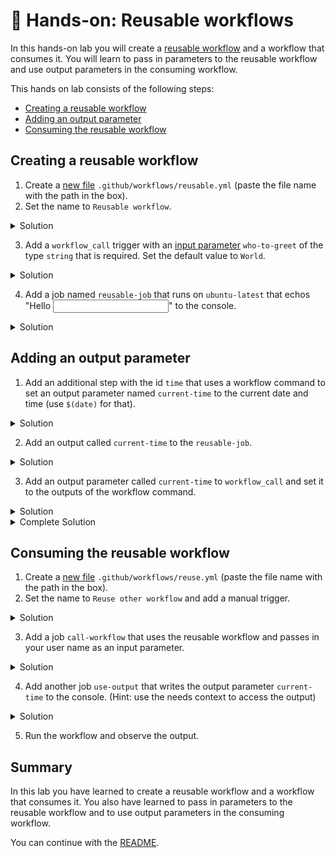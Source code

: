 # 🔨 Hands-on: Reusable workflows

In this hands-on lab you will create a [reusable workflow](https://docs.github.com/en/actions/using-workflows/reusing-workflows#creating-a-reusable-workflow) and a workflow that consumes it. You will learn to pass in parameters to the reusable workflow and use output parameters in the consuming workflow.

This hands on lab consists of the following steps:
- [Creating a reusable workflow](#creating-a-reusable-workflow)
- [Adding an output parameter](#adding-an-output-parameter)
- [Consuming the reusable workflow](#consuming-the-reusable-workflow)

## Creating a reusable workflow

1. Create a [new file](/../../new/main) `.github/workflows/reusable.yml` (paste the file name with the path in the box).
2. Set the name to `Reusable workflow`.

<details>
  <summary>Solution</summary>
  
```YAML
name: Reusable workflow
```
  
</details>

3. Add a `workflow_call` trigger with an [input parameter](https://docs.github.com/en/enterprise-cloud@latest/actions/using-workflows/workflow-syntax-for-github-actions#onworkflow_call) `who-to-greet` of the type `string` that is required. Set the default value to `World`. 

<details>
  <summary>Solution</summary>
  
```YAML
  workflow_call:
    inputs:
      who-to-greet:
        description: 'The person to greet'
        type: string
        required: true
        default: World
```
  
</details>

4. Add a job named `reusable-job` that runs on `ubuntu-latest` that echos "Hello <input parameter>" to the console. 

<details>
  <summary>Solution</summary>
  
```YAML
jobs:
  reusable-job:
    runs-on: ubuntu-latest
    steps:
      - name: Greet someone
        run: echo "Hello ${{ inputs.who-to-greet }}"
```
  
</details>

## Adding an output parameter

1. Add an additional step with the id `time` that uses a workflow command to set an output parameter 
named `current-time` to the current date and time (use `$(date)` for that).

<details>
  <summary>Solution</summary>
  
```YAML
      - name: Set time
        id: time
        run: echo "::set-output name=current-time::$(date)"
```
  
</details>

2. Add an output called `current-time` to the `reusable-job`.

<details>
  <summary>Solution</summary>
  
```YAML
   outputs:
      current-time: ${{ steps.time.outputs.current-time }}
```
  
</details>

3. Add an output parameter called `current-time` to `workflow_call` and set it to the outputs of the workflow command.

<details>
  <summary>Solution</summary>
  
```YAML
    outputs:
      current-time:
        description: 'The time when greeting.'
        value: ${{ jobs.reusable-job.outputs.current-time }}
```
  
</details>


<details>
  <summary>Complete Solution</summary>
  
```YAML
name: Reusable workflow

on: 
  workflow_call:
    inputs:
      who-to-greet:
        description: 'The person to greet'
        type: string
        required: true
        default: World
    outputs:
      current-time:
        description: 'The time when greeting.'
        value: ${{ jobs.reusable-job.outputs.current-time }}
        
jobs:
  reusable-job:
    runs-on: ubuntu-latest
    outputs:
      current-time: ${{ steps.time.outputs.current-time }}
    steps:
      - name: Greet someone
        run: echo "Hello ${{ inputs.who-to-greet }}"
      - name: Set time
        id: time
        run: echo "::set-output name=current-time::$(date)"
```
  
</details>

## Consuming the reusable workflow

1. Create a [new file](/../../new/main) `.github/workflows/reuse.yml` (paste the file name with the path in the box).
2. Set the name to `Reuse other workflow` and add a manual trigger.

<details>
  <summary>Solution</summary>
  
```YAML
name: Reuse other workflow

on: [workflow_dispatch]
```
  
</details>

3. Add a job `call-workflow` that uses the reusable workflow and passes in your user name as an input parameter.

<details>
  <summary>Solution</summary>
  
```YAML
jobs:
  call-workflow:
    uses: ./.github/workflows/reusable.yml
    with: 
      who-to-greet: '@wulfland'
```
  
</details>

4. Add another job `use-output` that writes the output parameter `current-time` to the console. (Hint: use the needs context to access the output)

<details>
  <summary>Solution</summary>
  
```YAML
  use-output:
    runs-on: ubuntu-latest
    needs: [call-workflow]
    steps:
      - run: echo "Time was ${{ needs.call-workflow.outputs.current-time }}"
```
  
</details>

5. Run the workflow and observe the output.

## Summary

In this lab you have learned to create a reusable workflow and a workflow that consumes it. You also have learned to pass in parameters to the reusable workflow and to use output parameters in the consuming workflow.

You can continue with the [README](../README.md).
